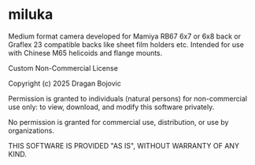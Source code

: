 # miluka
Medium format camera developed for Mamiya RB67 6x7 or 6x8 back or Graflex 23 compatible backs like sheet film holders etc. Intended for use with Chinese M65 helicoids and flange mounts.


Custom Non-Commercial License

Copyright (c) 2025 Dragan Bojovic

Permission is granted to individuals (natural persons) for non-commercial use only: to view, download, and modify this software privately.

No permission is granted for commercial use, distribution, or use by organizations.

THIS SOFTWARE IS PROVIDED "AS IS", WITHOUT WARRANTY OF ANY KIND.
